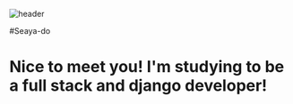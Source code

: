 ![header](https://capsule-render.vercel.app/api?text=Hello%World!&fontSize=20&rotate=-30)
 
 
 
 #Seaya-do
# Nice to meet you! I'm studying to be a full stack and django developer!


